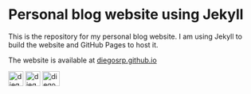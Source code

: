 # Personal blog website using Jekyll 
This is the repository for my personal blog website. I am using Jekyll to build the website and GitHub Pages to host it.

The website is available at [diegosrp.github.io](https://diegosrp.github.io)

  <a href="https://www.github.com/diegosrp" ><img src="https://raw.githubusercontent.com/dheereshagrwal/coloured-icons/refs/heads/master/public/logos/technology/github/github.svg" alt="diegosrp" height="30" width="30" /></a> <a href="https://www.linkedin.com/in/diegopauletto90" ><img src="https://raw.githubusercontent.com/dheereshagrwal/coloured-icons/refs/heads/master/public/logos/social%20media/linkedin/linkedin.svg" alt="diegosrp" height="30" width="30" /></a> <a href="https://www.youtube.com/@diegopauletto" target="_blank"><img src="https://raw.githubusercontent.com/dheereshagrwal/coloured-icons/refs/heads/master/public/logos/social%20media/youtube/youtube.svg" alt="diegosrp" height="30" width="35" /></a>